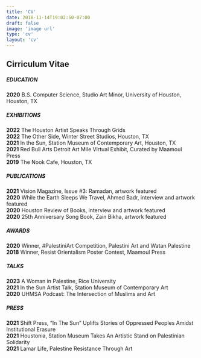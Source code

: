 ```yaml
---
title: 'CV'
date: 2018-11-14T19:02:50-07:00
draft: false
image: 'image url'
type: 'cv'
layout: 'cv'
---
```


## Cirriculum Vitae

##### EDUCATION

**2020** B.S. Computer Science, Studio Art Minor, University of Houston, Houston, TX  

##### EXHIBITIONS

**2022** The Houston Artist Speaks Through Grids  
**2022** The Other Side, Winter Street Studios, Houston, TX  
**2021** In the Sun, Station Museum of Contemporary Art, Houston, TX  
**2021** Red Bull Arts Detroit Art Mile Virtual Exhibit, Curated by Maamoul Press  
**2019** The Nook Cafe, Houston, TX

##### PUBLICATIONS

**2021** Vision Magazine, Issue #3: Ramadan, artwork featured  
**2020** While the Earth Sleeps We Travel, Ahmed Badr, interview and artwork featured  
**2020** Houston Review of Books, interview and artwork featured  
**2020** 25th Anniversary Song Book, Zain Bikha, artwork featured   

##### AWARDS

**2020** Winner, #PalestiniArt Competition, Palestini Art and Watan Palestine  
**2018** Winner, Resist Orientalism Poster Contest, Maamoul Press  

##### TALKS

**2023** A Woman in Palestine, Rice University  
**2021** In the Sun Artist Talk, Station Museum of Contemporary Art  
**2020** UHMSA Podcast: The Intersection of Muslims and Art 

##### PRESS

**2021** Shift Press, “In The Sun” Uplifts Stories of Oppressed Peoples Amidst Institutional Erasure  
**2021** Houstonia, Station Museum Takes An Artistic Stand on Palestinian Solidarity  
**2021** Lamar Life, Palestine Resistance Through Art 

